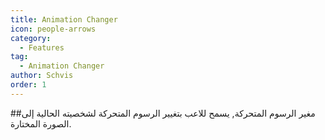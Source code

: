 ```yaml
---
title: Animation Changer
icon: people-arrows
category:
  - Features
tag:
  - Animation Changer
author: Schvis
order: 1
---
```


##مغير الرسوم المتحركة, يسمح للاعب بتغيير الرسوم المتحركة لشخصيته الحالية إلى الصورة المختارة.
